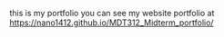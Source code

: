 this is my portfolio you can see my website portfolio at https://nano1412.github.io/MDT312_Midterm_portfolio/
